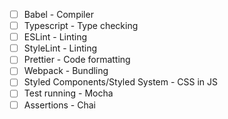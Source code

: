 - [ ] Babel - Compiler
- [ ] Typescript - Type checking
- [ ] ESLint - Linting
- [ ] StyleLint - Linting
- [ ] Prettier - Code formatting
- [ ] Webpack - Bundling
- [ ] Styled Components/Styled System - CSS in JS
- [ ] Test running - Mocha
- [ ] Assertions - Chai
